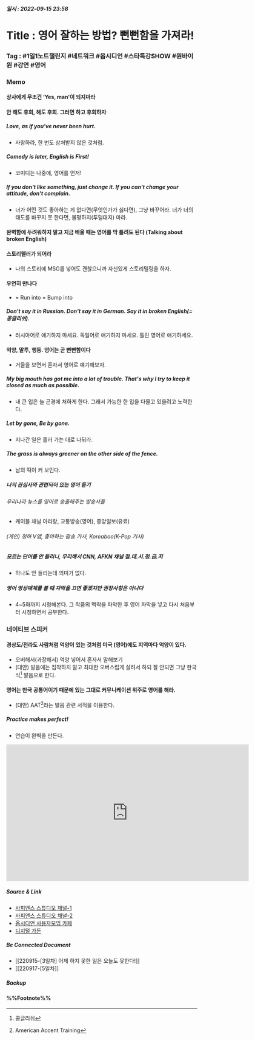 ##### 일시 : 2022-09-15 23:58

# Title : 영어 잘하는 방법? 뻔뻔함을 가져라!

### **Tag** : #1일1노트챌린지 #네트워크 #옵시디언 #스타특강SHOW #원바이원 #강연 #영어

### Memo

#### 상사에게 무조건 ‘Yes, man’이 되지마라

#### 안 해도 후회, 해도 후회. 그러면 하고 후회하자

##### Love, as if you've never been hurt.
- 사랑하라, 한 번도 상처받지 않은 것처럼.

##### Comedy is later, English is First!
- 코미디는 나중에, 영어를 먼저!

##### If you don't like something, just change it. If you can't change your attitude, don't complain.
- 너가 어떤 것도 좋아하는 게 없다면(무엇인가가 싫다면), 그냥 바꾸어라. 너가 너의 태도를 바꾸지 못 한다면, 불평하지(투덜대지) 마라.

#### 완벽함에 두려워하지 말고 지금 배울 때는 영어를 막 틀려도 된다 (Talking about broken English)

#### 스토리텔러가 되어라
- 나의 스토리에 MSG를 넣어도 괜찮으니까 자신있게 스토리텔링을 하자.

#### 우연히 만나다
- = Run into = Bump into

##### Don't say it in Russian. Don't say it in German. Say it in broken English(=콩글리쉬).
- 러시아어로 얘기하지 마세요. 독일어로 얘기하지 마세요. 틀린 영어로 얘기하세요.

#### 억양, 말투, 행동. 영어는 곧 뻔뻔함이다
- 거울을 보면서 혼자서 영어로 얘기해보자.

##### My big mouth has got me into a lot of trouble. That's why I try to keep it closed as much as possible.
- 내 큰 입은 늘 곤경에 처하게 한다. 그래서 가능한 한 입을 다물고 있을려고 노력한다.

##### Let by gone, Be by gone.
- 지나간 일은 흘러 가는 대로 나둬라.

##### The grass is always greener on the other side of the fence.
- 남의 떡이 커 보인다.

##### 나의 관심사와 관련되어 있는 영어 듣기

###### 우리나라 뉴스를 영어로 송출해주는 방송사들
- 케이블 채널 아리랑, 교통방송(영어), 중앙일보(유료)

###### (개인) 청하 V앱, 좋아하는 팝송 가사, Koreaboo(K-Pop 기사)

##### 모르는 단어를 안 들리니, 무리해서 CNN, AFKN 채널 절.대.시.청.금.지
- 하나도 안 들리는데 의미가 없다.

##### 영어 영상매체를 볼 때 자막을 끄면 좋겠지만 권장사항은 아니다
- 4~5화까지 시청해본다. 그 작품의 맥락을 파악한 후 영어 자막을 넣고 다시 처음부터 시청하면서 공부한다.

### 네이티브 스피커

#### 경상도/전라도 사람처럼 억양이 있는 것처럼 미국 (영어)에도 지역마다 억양이 있다.
- 오버해서(과장해서) 억양 넣어서 혼자서 말해보기
- (대안) 발음에는 집착하지 말고 최대한 오버스럽게 살려서 하되 잘 안되면 그냥 한국식[^1] 발음으로 한다.

#### 영어는 만국 공통어이기 때문에 있는 그대로 커뮤니케이션 위주로 영어를 해라.
- (대안) AAT[^2]라는 발음 관련 서적을 이용한다.

##### Practice makes perfect!
- 연습이 완벽을 만든다.

<iframe width="640" height="360" src="https://www.youtube.com/embed/C86RWPGsEos" title="[풀버전] 김영철이 소름돋게 맞추는 영어 못하는 사람들의 특징 | #스타특강쇼 #사피엔스 | CJ ENM 120128 방송" frameborder="0" allow="accelerometer; autoplay; clipboard-write; encrypted-media; gyroscope; picture-in-picture" allowfullscreen></iframe>

##### Source & Link
- [사피앤스 스튜디오 채널-1](https://youtu.be/C86RWPGsEos)
- [사피앤스 스튜디오 채널-2](https://youtu.be/C86RWPGsEos)
- [옵시디언 사용자모임 카페](https://cafe.naver.com/obsidianary/)
- [디지털 가든](https://chunghasull.netlify.app/220916-4일차-영어-잘하는-방법-뻔뻔함을-가져라)

##### Be Connected Document
- [[220915-[3일차] 어제 하지 못한 일은 오늘도 못한다!]]
- [[220917-[5일차]]

##### Backup


#### %%Footnote%%

[^1]: 콩글리쉬
[^2]: American Accent Training
